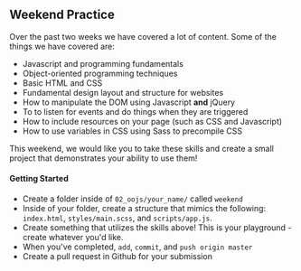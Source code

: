 ## Weekend Practice

Over the past two weeks we have covered a lot of content. Some of the things we have covered are:

* Javascript and programming fundamentals 
* Object-oriented programming techniques
* Basic HTML and CSS
* Fundamental design layout and structure for websites
* How to manipulate the DOM using Javascript **and** jQuery
* To to listen for events and do things when they are triggered
* How to include resources on your page (such as CSS and Javascript)
* How to use variables in CSS using Sass to precompile CSS

This weekend, we would like you to take these skills and create a small project that demonstrates your ability to use them!

#### Getting Started

* Create a folder inside of `02_oojs/your_name/` called `weekend`
* Inside of your folder, create a structure that mimics the following: `index.html`, `styles/main.scss`, and `scripts/app.js`.
* Create something that utilizes the skills above! This is your playground - create whatever you'd like.
* When you've completed, `add`, `commit`, and `push origin master`
* Create a pull request in Github for your submission
